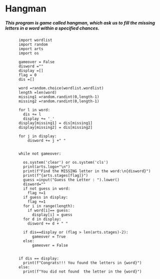 # Hangman

##### This program is game called hangman, which ask us to fill the missing letters in a word within a specified chances.

          import wordlist
          import random
          import arts
          import os

          gameover = False
          disword =""
          display =[]
          flag = 0
          dis =[]

          word =random.choice(wordlist.wordlist)
          length =len(word)
          missing1 =random.randint(0,length-1)
          missing2 =random.randint(0,length-1)

          for l in word:
            dis += l
            display += '_'
          display[missing1] = dis[missing1]
          display[missing2] = dis[missing2]

          for j in display:
              disword += j +" "


          while not gameover:

            os.system('clear') or os.system('cls')
            print(arts.logo+"\n")
            print(f"Find the MISSING letter in the word:\n{disword}")
            print(f"{arts.stages[flag]}")
            guess =input("Guess the Letter : ").lower()
            disword=""
            if not guess in word:
              flag +=1
            if guess in display:
              flag +=1
            for i in range(length):
              if word[i]== guess:
                display[i] = guess
            for d in display:
              disword += d + " "

            if dis==display or (flag > len(arts.stages)-2):
                gameover = True   
            else:
                gameover = False


          if dis == display:
            print(f"Congrats!!! You found the letters in {word}")
          else:
            print(f"You did not found  the letter in the {word}")
  
